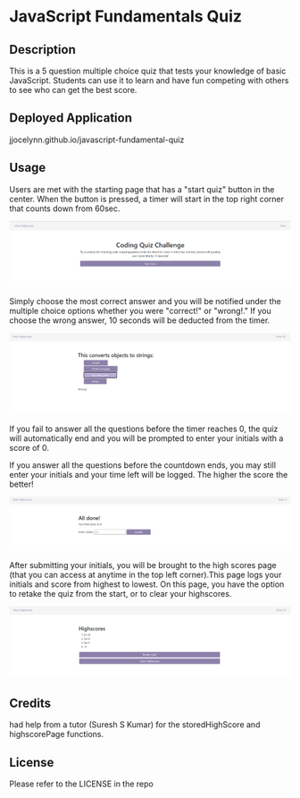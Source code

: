 # JavaScript Fundamentals Quiz

## Description

This is a 5 question multiple choice quiz that tests your knowledge of basic JavaScript. Students can use it to learn and have fun competing with others to see who can get the best score.

## Deployed Application

jjocelynn.github.io/javascript-fundamental-quiz

## Usage

Users are met with the starting page that has a "start quiz" button in the center. When the button is pressed, a timer will start in the top right corner that counts down from 60sec.

![starting page](./assets/images/start-page.jpg)

Simply choose the most correct answer and you will be notified under the multiple choice options whether you were "correct!" or "wrong!." If you choose the wrong answer, 10 seconds will be deducted from the timer.

![questions page](./assets/images/questions-page.jpg)

If you fail to answer all the questions before the timer reaches 0, the quiz will automatically end and you will be prompted to enter your initials with a score of 0.

If you answer all the questions before the countdown ends, you may still enter your initials and your time left will be logged. The higher the score the better!

![finished page](./assets/images/finished-page.jpg)

After submitting your initials, you will be brought to the high scores page (that you can access at anytime in the top left corner).This page logs your initials and score from highest to lowest.
On this page, you have the option to retake the quiz from the start, or to clear your highscores.

![highscores page](./assets/images/highscores-page.jpg)

## Credits

had help from a tutor (Suresh S Kumar) for the storedHighScore and highscorePage functions.

## License

Please refer to the LICENSE in the repo
